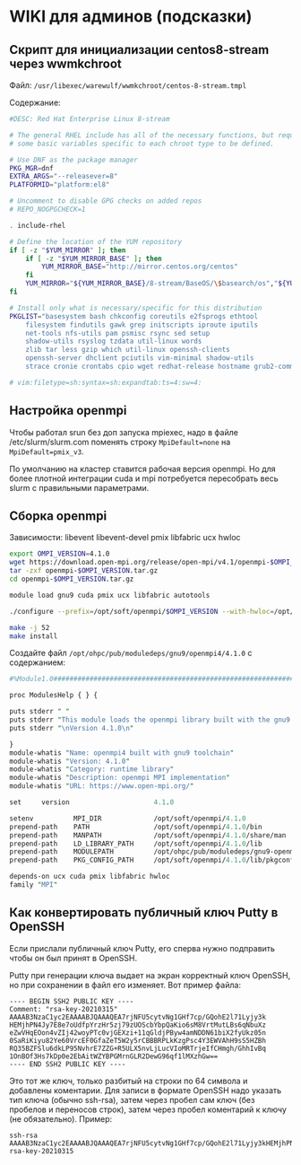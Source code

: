 # WIKI для админов (подсказки)

## Скрипт для инициализации centos8-stream через wwmkchroot

Файл: `/usr/libexec/warewulf/wwmkchroot/centos-8-stream.tmpl`

Содержание:
```bash
#DESC: Red Hat Enterprise Linux 8-stream

# The general RHEL include has all of the necessary functions, but requires
# some basic variables specific to each chroot type to be defined.

# Use DNF as the package manager
PKG_MGR=dnf
EXTRA_ARGS="--releasever=8"
PLATFORMID="platform:el8"

# Uncomment to disable GPG checks on added repos
# REPO_NOGPGCHECK=1

. include-rhel

# Define the location of the YUM repository
if [ -z "$YUM_MIRROR" ]; then
    if [ -z "$YUM_MIRROR_BASE" ]; then
        YUM_MIRROR_BASE="http://mirror.centos.org/centos"
    fi
    YUM_MIRROR="${YUM_MIRROR_BASE}/8-stream/BaseOS/\$basearch/os","${YUM_MIRROR_BASE}/8-stream/AppStream/\$basearch/os","${YUM_MIRROR_BASE}/8-stream/PowerTools/\$basearch/os"
fi

# Install only what is necessary/specific for this distribution
PKGLIST="basesystem bash chkconfig coreutils e2fsprogs ethtool
    filesystem findutils gawk grep initscripts iproute iputils
    net-tools nfs-utils pam psmisc rsync sed setup
    shadow-utils rsyslog tzdata util-linux words
    zlib tar less gzip which util-linux openssh-clients
    openssh-server dhclient pciutils vim-minimal shadow-utils
    strace cronie crontabs cpio wget redhat-release hostname grub2-common glibc-langpack-en yum"

# vim:filetype=sh:syntax=sh:expandtab:ts=4:sw=4:
```

## Настройка openmpi

Чтобы работал srun без доп запуска mpiexec, надо в файле /etc/slurm/slurm.com поменять строку `MpiDefault=none` на `MpiDefault=pmix_v3`.

По умолчанию на кластер ставится рабочая версия openmpi. Но для более плотной интеграции cuda и mpi потребуется пересобрать весь slurm с правильными параметрами.


## Сборка openmpi

Зависимости: libevent libevent-devel pmix libfabric ucx hwloc

```bash
export OMPI_VERSION=4.1.0
wget https://download.open-mpi.org/release/open-mpi/v4.1/openmpi-$OMPI_VERSION.tar.gz
tar -zxf openmpi-$OMPI_VERSION.tar.gz
cd openmpi-$OMPI_VERSION.tar.gz

module load gnu9 cuda pmix ucx libfabric autotools

./configure --prefix=/opt/soft/openmpi/$OMPI_VERSION --with-hwloc=/opt/ohpc/pub/libs/hwloc/2.1.0  --with-ucx=/opt/ohpc/pub/mpi/ucx-ohpc/1.8.0 --with-pmix=/opt/ohpc/admin/pmix --with-libevent=/usr --with-ofi=/opt/ohpc/pub/mpi/libfabric/1.10.1 --with-cuda=/opt/soft/cuda-11.2 --with-slurm --without-psm2

make -j 52
make install
```

Создайте файл `/opt/ohpc/pub/moduledeps/gnu9/openmpi4/4.1.0` с содержанием:

```perl
#%Module1.0#####################################################################

proc ModulesHelp { } {

puts stderr " "
puts stderr "This module loads the openmpi library built with the gnu9 toolchain."
puts stderr "\nVersion 4.1.0\n"

}
module-whatis "Name: openmpi4 built with gnu9 toolchain"
module-whatis "Version: 4.1.0"
module-whatis "Category: runtime library"
module-whatis "Description: openmpi MPI implementation"
module-whatis "URL: https://www.open-mpi.org/"

set     version                     4.1.0

setenv          MPI_DIR             /opt/soft/openmpi/4.1.0
prepend-path    PATH                /opt/soft/openmpi/4.1.0/bin
prepend-path    MANPATH             /opt/soft/openmpi/4.1.0/share/man
prepend-path    LD_LIBRARY_PATH     /opt/soft/openmpi/4.1.0/lib
prepend-path    MODULEPATH          /opt/ohpc/pub/moduledeps/gnu9-openmpi4
prepend-path    PKG_CONFIG_PATH     /opt/soft/openmpi/4.1.0/lib/pkgconfig

depends-on ucx cuda pmix libfabric hwloc
family "MPI"
```

## Как конвертировать публичный ключ Putty в OpenSSH

Если прислали публичный ключ Putty, его сперва нужно подправить чтобы он был принят в OpenSSH.

Putty при генерации ключа выдает на экран корректный ключ OpenSSH, но при сохранении в файл его изменяет. Вот пример файла:
```
---- BEGIN SSH2 PUBLIC KEY ----
Comment: "rsa-key-20210315"
AAAAB3NzaC1yc2EAAAABJQAAAQEA7rjNFU5cytvNg1GHf7cp/GQohE2l71Lyjy3k
HEMjhPN4Jy7E8e7oUdfpYrzHr5zj79zUOScbYbpQaKio6sM8VrtMutLBs6qNbuXz
eZwVHqEOon4vZIj42woyPTc0vjGEXzi+11qGldjPByw4amNDDN61biX2fyUkz05n
0SaRiKiyu82Ye60VrcEF0GfaZeT5W2y5rCBBBRPLkKzgPsc4Y3EWVAhH9sS5HZBh
RQ35BZFSlu6dkLP95NvhrE7ZZG+R5ULX5nvLjLucVIoMRTrjeIfCHmgh/GhhIvBq
1OnBOf3Hs7kDp0e2EbAitWZYBPGMrnGLR2DewG96qf1lMXzhGw==
---- END SSH2 PUBLIC KEY ----
```

Это тот же ключ, только разбитый на строки по 64 символа и добавлены коментарии.
Для записи в формате OpenSSH надо указать тип ключа (обычно ssh-rsa), затем через пробел сам ключ (без пробелов и переносов строк), затем через пробел коментарий к ключу (не обязательно). Пример:
```
ssh-rsa AAAAB3NzaC1yc2EAAAABJQAAAQEA7rjNFU5cytvNg1GHf7cp/GQohE2l71Lyjy3kHEMjhPN4Jy7E8e7oUdfpYrzHr5zj79zUOScbYbpQaKio6sM8VrtMutLBs6qNbuXzeZwVHqEOon4vZIj42woyPTc0vjGEXzi+11qGldjPByw4amNDDN61biX2fyUkz05n0SaRiKiyu82Ye60VrcEF0GfaZeT5W2y5rCBBBRPLkKzgPsc4Y3EWVAhH9sS5HZBhRQ35BZFSlu6dkLP95NvhrE7ZZG+R5ULX5nvLjLucVIoMRTrjeIfCHmgh/GhhIvBq1OnBOf3Hs7kDp0e2EbAitWZYBPGMrnGLR2DewG96qf1lMXzhGw== rsa-key-20210315
```
